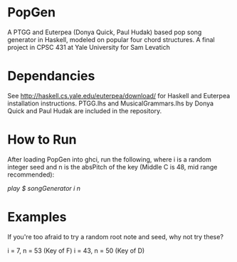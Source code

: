 # PopGen
A PTGG and Euterpea (Donya Quick, Paul Hudak) based pop song generator in Haskell, modeled on popular four chord structures. A final project in CPSC 431 at Yale University for Sam Levatich

# Dependancies
See http://haskell.cs.yale.edu/euterpea/download/ for Haskell and Euterpea installation instructions. PTGG.lhs and MusicalGrammars.lhs by Donya Quick and Paul Hudak are included in the repository.

# How to Run
After loading PopGen into ghci, run the following, where i is a random integer seed and n is the absPitch of the key (Middle C is 48, mid range recommended):

_play $ songGenerator i n_

# Examples
If you're too afraid to try a random root note and seed, why not try these?

i = 7, n = 53 (Key of F)
i = 43, n = 50 (Key of D)